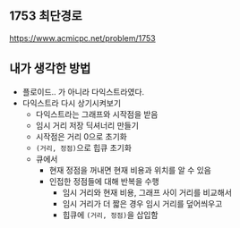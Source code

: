 ## 1753 최단경로

<https://www.acmicpc.net/problem/1753>

## 내가 생각한 방법

<!-- ![이미지](./img.png) -->

- 플로이드.. 가 아니라 다익스트라였다.
- 다익스트라 다시 상기시켜보기
  - 다익스트라는 그래프와 시작점을 받음
  - 임시 거리 저장 딕셔너리 만들기
  - 시작점은 거리 0으로 초기화
  - `(거리, 정점)`으로 힙큐 초기화
  - 큐에서
    - 현재 정점을 꺼내면 현재 비용과 위치를 알 수 있음
    - 인접한 정점들에 대해 반복을 수행
      - 임시 거리와 현재 비용, 그래프 사이 거리를 비교해서
      - 임시 거리가 더 짧은 경우 임시 거리를 덮어씌우고
      - 힙큐에 `(거리, 정점)`을 삽입함
